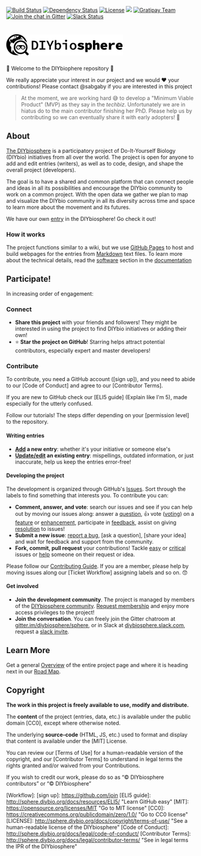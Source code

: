 [![Build Status](https://travis-ci.org/DIYbiosphere/sphere.svg?branch=master)](https://travis-ci.org/DIYbiosphere/sphere)
[![Dependency Status](https://www.versioneye.com/user/projects/57cfedcac07f2e0042bf94db/badge.svg?style=flat-square)](https://www.versioneye.com/user/projects/57cfedcac07f2e0042bf94db)
[![License](https://img.shields.io/badge/license-MIT%20%2B%20CC0-lightgrey.svg)](http://sphere.diybio.org/terms-of-use/)
![](https://reposs.herokuapp.com/?path=DIYbiosphere/sphere&color=yellowgreen)
[![Gratipay Team](https://img.shields.io/gratipay/team/diybiosphere.svg?maxAge=2592000)](https://gratipay.com/DIYbiosphere/)
[![Join the chat in Gitter](https://badges.gitter.im/DIYbiosphere/sphere.svg)](https://gitter.im/DIYbiosphere/sphere?utm_source=badge&utm_medium=badge&utm_campaign=pr-badge)
[![Slack Status](https://diybiosphere.herokuapp.com/badge.svg)](https://diybiosphere.herokuapp.com)



# ![](_assets/img/sphere-logo.png)


:tada: Welcome to the DIYbiophere repository :tada:

We really appreciate your interest in our project and we would :heart: your contributions! Please contact @sabgaby if you are interested in this project

> At the moment, we are working hard :sweat_smile: to develop a "Minimum Viable Product" (MVP) as they say in the _techbiz_. Unfortunately we are in hiatus do to the main contributor finishing her PhD. Please help us by contributing so we can eventually share it with early adopters! :metal:

## About
[The DIYbiosphere] is a participatory project of Do-It-Yourself Biology (DIYbio) initiatives from all over the world. The project is open for anyone to add and edit entries (writers), as well as to code, design, and shape the overall project (developers).

The goal is to have a shared and common platform that can connect people and ideas in all its possibilities and encourage the DIYbio community to work on a common project. With the open data we gather we plan to map and visualize the DIYbio community in all its diversity across time and space to learn more about the movement and its futures.

We have our own [entry] in the DIYbiosphere! Go check it out!

### How it works
The project functions similar to a wiki, but we use [GitHub Pages] to host and build webpages for the entries from [Markdown] text files. To learn more about the technical details, read the [software] section in the [documentation]

## Participate!
In increasing order of engagement:

### Connect

- **Share this project** with your friends and followers! They might be interested in using the project to find DIYbio initiatives or adding their own!
- :star: **Star the project on GitHub**! Starring helps attract potential contributors, especially expert and master developers!


### Contribute
To contribute, you need a GitHub account ([sign up]), and you need to abide to our [Code of Conduct] and agree to our [Contributor Terms].

If you are new to GitHub check our [ELI5 guide] (Explain like I'm 5), made especially for the utterly confused.

Follow our tutorials! The steps differ depending on your [permission level] to the repository.


#### Writing entries

  - **[Add] a new entry**:  whether it's your initiative or someone else's
  - **[Update/edit] an existing entry**: mispellings, outdated information, or just inaccurate, help us keep the entries error-free!

#### Developing the project
The development is organized through GitHub's [Issues]. Sort through the labels to find something that interests you. To contribute you can:

- **Comment, answer, and vote**: search our issues and see if you can help out by moving our issues along: answer a [question], :+1: vote ([voting]) on a [feature] or [enhancement], participate in [feedback], assist on giving [resolution] to  issues!
- **Submit a new issue**: [report a bug], [ask a question], [share your idea] and wait for feedback and support from the community.
- **Fork, commit, pull request** your contributions! Tackle [easy] or [critical] issues or [help] someone on their request or idea.

Please follow our [Contributing Guide]. If you are a member, please help by moving issues along our [Ticket Workflow] assigning labels and so on. :kissing_smiling_eyes:

#### Get involved
- **Join the development community**. The project is managed by members of the [DIYbiosphere community]. [Request membership] and enjoy more access privileges to the project!
- **Join the conversation**. You can freely join the Gitter chatroom at [gitter.im/diybiosphere/sphere], or in Slack at [diybiosphere.slack.com], request a [slack invite].

## Learn More
Get a general [Overview] of the entire project page and where it is heading next in our [Road Map].


## Copyright
**The work in this project is freely available to use, modify and distribute.**

The **content** of the project (entries, data, etc.) is available under the public domain [CC0], except where otherwise noted.

The underlying **source-code** (HTML, JS, etc.) used to format and display that content is available under the [MIT] License.

You can review our [Terms of Use] for a human-readable version of the copyright, and our [Contributor Terms] to understand in legal terms the rights granted and/or waived from your Contributions.

If you wish to credit our work, please do so as “© DIYbiosphere contributors” or “© DIYbiosphere”

[The DIYbiosphere]: http://sphere.diybio.org/ "Go to main website"
[entry]: http://sphere.diybio.org/entries/projects/DIYbiosphere "Go to DIYbiosphere entry page"
[github pages]: https://pages.github.com/ "Learn about GitHub Pages"
[Markdown]: https://guides.github.com/features/mastering-markdown/ "Learn about Markdown from GitHub"
[software]: http://sphere.diybio.org/docs/basics/software/
[documentation]: http://sphere.diybio.org/docs/
[add]: http://sphere.diybio.org/docs/tutorials/add-entry/ "How to add an entry"
[update/edit]: http://sphere.diybio.org/docs/tutorials/edit-content/ "How to edit an entry"
[issues]: https://github.com/DIYbiosphere/sphere/issues "Go to GitHub Issues"
[question]: https://github.com/DIYbiosphere/sphere/labels/question
[voting]: http://sphere.diybio.org/docs/guides/contributing/#adding-reactions
[feature]: https://github.com/DIYbiosphere/sphere/labels/feature%20request
[enhancement]: https://github.com/DIYbiosphere/sphere/labels/enhancement
[feedback]: https://github.com/DIYbiosphere/sphere/labels/feedback%20wanted
[resolution]: https://github.com/DIYbiosphere/sphere/labels/resolution%20needed
[report a bug]: http://sphere.diybio.org/docs/guides/contributing/#report-a-bug
[ask question]: http://sphere.diybio.org/docs/guides/contributing/#ask-a-suggestion
[make a suggestion]: http://sphere.diybio.org/docs/guides/contributing/#make-a-suggestion
[easy]: https://github.com/DIYbiosphere/sphere/labels/easy
[critical]: https://github.com/DIYbiosphere/sphere/labels/critical
[help]: https://github.com/DIYbiosphere/sphere/labels/help%20wanted
[gitter.im/DIYbiosphere/sphere]: https://gitter.im/DIYbiosphere/sphere?utm_source=badge&utm_medium=badge&utm_campaign=pr-badge "Go to DIYbiosphere Gitter chatroom"
[slack invite]: https://diybiosphere.herokuapp.com/ "Request an invite to DIYbiosphere Slack team"
[diybiosphere.slack.com]: https://diybiosphere.slack.com "Go to the DIYbiosphere Slack Team page"
[DIYbiosphere community]: http://sphere.diybio.org/about/community/
[request membership]: http://sphere.diybio.org/docs/help/contributing/#membership-request "How to request membership"
[overview]: http://sphere.diybio.org/docs/about/overview "See an overview of the DIYbiosphere Project"
[road map]: http://sphere.diybio.org/docs/updates/roadmap/ "See our Roadmap for the DIYbiosphere project"
[Getting started]: http://sphere.diybio.org/docs/introduction/getting-started/ "How to use and contribute to the project"
[Contributing guide]: http://sphere.diybio.org/docs/help/contributing/ "How to Issues and Pull Requests"
[Workflow]:
[sign up]: https://github.com/join
[ELI5 guide]: http://sphere.diybio.org/docs/resources/ELI5/ "Learn GitHub easy"
[MIT]: https://opensource.org/licenses/MIT "Go to MIT license"
[CC0]: https://creativecommons.org/publicdomain/zero/1.0/ "Go to CC0 license"
[LICENSE]: http://sphere.diybio.org/docs/copyright/terms-of-use/ "See a human-readable license of the DIYbiosphere"
[Code of Conduct]: http://sphere.diybio.org/docs/legal/code-of-conduct/
[Contributor Terms]: http://sphere.diybio.org/docs/legal/contributor-terms/ "See in legal terms the IPR of the DIYbiosphere"
